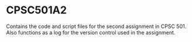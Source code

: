 # CPSC501A2

Contains the code and script files for the second assignment in CPSC 501.
Also functions as a log for the version control used in the assignment. 
